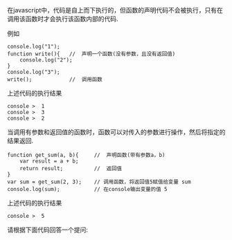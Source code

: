 在javascript中，代码是自上而下执行的，但函数的声明代码不会被执行，只有在调用该函数时才会执行该函数内部的代码.

例如

    console.log("1");
    function write(){	//  声明一个函数(没有参数，且没有返回值)
        console.log("2");
    }
    console.log("3");
    write();			//  调用函数

上述代码的执行结果

    console >  1
    console >  3
    console >  2

当调用有参数和返回值的函数时，函数可以对传入的参数进行操作，然后将指定的结果返回.

    function get_sum(a, b){		//  声明函数(带有参数a，b)
        var result = a + b;
        return result;			//  返回值
    }
    var sum = get_sum(2, 3);	// 调用函数，将返回值5赋值给变量 sum
    console.log(sum);			// 在console输出变量的值 5

上述代码的执行结果

    console >  5

请根据下面代码回答一个提问: